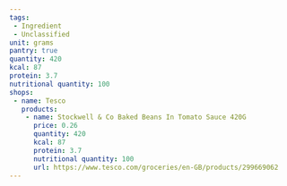 ```yaml
---
tags:
 - Ingredient
 - Unclassified
unit: grams
pantry: true
quantity: 420
kcal: 87
protein: 3.7
nutritional quantity: 100
shops:
 - name: Tesco
   products:
    - name: Stockwell & Co Baked Beans In Tomato Sauce 420G
      price: 0.26
      quantity: 420
      kcal: 87
      protein: 3.7
      nutritional quantity: 100
      url: https://www.tesco.com/groceries/en-GB/products/299669062
---
```

